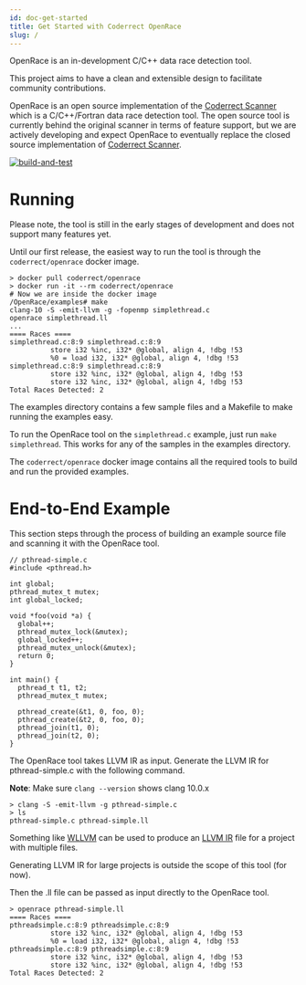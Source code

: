 ```yaml
---
id: doc-get-started
title: Get Started with Coderrect OpenRace
slug: /
---
```


OpenRace is an in-development C/C++ data race detection tool.

This project aims to have a clean and extensible design to facilitate community contributions.

OpenRace is an open source implementation of the [Coderrect Scanner][CS] which is a C/C++/Fortran data race detection tool. The open source tool is currently behind the original scanner in terms of feature support, but we are actively developing and expect OpenRace to eventually replace the closed source implementation of [Coderrect Scanner][CS].

[CS]: https://coderrect.com/overview/

[![build-and-test](https://github.com/coderrect-inc/OpenRace/actions/workflows/test.yaml/badge.svg?branch=develop)](https://github.com/coderrect-inc/OpenRace/actions/workflows/test.yaml)

# Running

Please note, the tool is still in the early stages of development and does not support many features yet.

Until our first release, the easiest way to run the tool is through the `coderrect/openrace` docker image.

```shell
> docker pull coderrect/openrace
> docker run -it --rm coderrect/openrace
# Now we are inside the docker image
/OpenRace/examples# make
clang-10 -S -emit-llvm -g -fopenmp simplethread.c
openrace simplethread.ll
...
==== Races ====
simplethread.c:8:9 simplethread.c:8:9
          store i32 %inc, i32* @global, align 4, !dbg !53
          %0 = load i32, i32* @global, align 4, !dbg !53
simplethread.c:8:9 simplethread.c:8:9
          store i32 %inc, i32* @global, align 4, !dbg !53
          store i32 %inc, i32* @global, align 4, !dbg !53
Total Races Detected: 2
```

The examples directory contains a few sample files and a Makefile to make running the examples easy.

To run the OpenRace tool on the `simplethread.c` example, just run `make simplethread`. This works for any of the samples in the examples directory.

The `coderrect/openrace` docker image contains all the required tools to build and run the provided examples.

# End-to-End Example

This section steps through the process of building an example source file and scanning it with the OpenRace tool.

```
// pthread-simple.c
#include <pthread.h>

int global;
pthread_mutex_t mutex;
int global_locked;

void *foo(void *a) {
  global++;
  pthread_mutex_lock(&mutex);
  global_locked++;
  pthread_mutex_unlock(&mutex);
  return 0;
}

int main() {
  pthread_t t1, t2;
  pthread_mutex_t mutex;

  pthread_create(&t1, 0, foo, 0);
  pthread_create(&t2, 0, foo, 0);
  pthread_join(t1, 0);
  pthread_join(t2, 0);
}
```
The OpenRace tool takes LLVM IR as input. Generate the LLVM IR for pthread-simple.c with the following command.

**Note**: Make sure `clang --version` shows clang 10.0.x

```
> clang -S -emit-llvm -g pthread-simple.c
> ls
pthread-simple.c pthread-simple.ll
```

Something like [WLLVM](https://github.com/travitch/whole-program-llvm) can be used to produce an [LLVM IR](https://llvm.org/docs/LangRef.html#abstract) file for a project with multiple files. 

Generating LLVM IR for large projects is outside the scope of this tool (for now).


Then the .ll file can be passed as input directly to the OpenRace tool.

```
> openrace pthread-simple.ll
==== Races ====
pthreadsimple.c:8:9 pthreadsimple.c:8:9
          store i32 %inc, i32* @global, align 4, !dbg !53
          %0 = load i32, i32* @global, align 4, !dbg !53
pthreadsimple.c:8:9 pthreadsimple.c:8:9
          store i32 %inc, i32* @global, align 4, !dbg !53
          store i32 %inc, i32* @global, align 4, !dbg !53
Total Races Detected: 2
```
